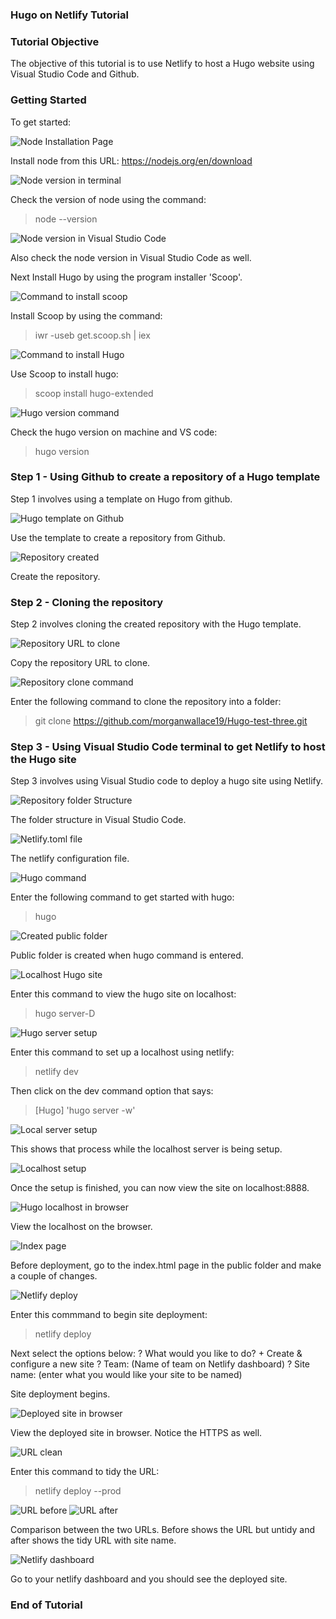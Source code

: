 ### Hugo on Netlify Tutorial

### Tutorial Objective

The objective of this tutorial is to use Netlify to host a Hugo website using Visual Studio Code and Github.

### Getting Started

To get started:

![Node Installation Page](<tutorial screengrabs/tutorial 20.png>)

Install node from this URL: https://nodejs.org/en/download

 ![Node version in terminal](<tutorial screengrabs/node js 1.png>)
 
 Check the version of node using the command:
 > node --version

 ![Node version in Visual Studio Code](<tutorial screengrabs/node js 2.png>)

Also check the node version in Visual Studio Code as well.


Next Install Hugo by using the program installer 'Scoop'.

![Command to install scoop](<tutorial screengrabs/hugo 1.png>)

Install Scoop by using the command:
> iwr -useb get.scoop.sh | iex

![Command to install Hugo](<tutorial screengrabs/hugo 2.png>)

Use Scoop to install hugo:
> scoop install hugo-extended

![Hugo version command](<tutorial screengrabs/hugo 3.png>)

Check the hugo version on machine and VS code:
> hugo version


### Step 1 - Using Github to create a repository of a Hugo template

Step 1 involves using a template on Hugo from github.

![Hugo template on Github](<tutorial screengrabs/tutorial 1.png>)

Use the template to create a repository from Github.

![Repository created](<tutorial screengrabs/tutorial 2.png>)

Create the repository.


### Step 2 - Cloning the repository

Step 2 involves cloning the created repository with the Hugo template.

![Repository URL to clone](<tutorial screengrabs/tutorial 21.png>)

Copy the repository URL to clone.

![Repository clone command](<tutorial screengrabs/tutorial 3.png>)

Enter the following command to clone the repository into a folder:
> git clone https://github.com/morganwallace19/Hugo-test-three.git


### Step 3 - Using Visual Studio Code terminal to get Netlify to host the Hugo site

Step 3 involves using Visual Studio code to deploy a hugo site using Netlify.


![Repository folder Structure](<tutorial screengrabs/tutorial 4.png>)

The folder structure in Visual Studio Code.

![Netlify.toml file](<tutorial screengrabs/tutorial 5.png>)

The netlify configuration file.

![Hugo command](<tutorial screengrabs/tutorial 7.png>)

Enter the following command to get started with hugo:
> hugo

![Created public folder](<tutorial screengrabs/tutorial 6.png>)

Public folder is created when hugo command is entered.

![Localhost Hugo site](<tutorial screengrabs/tutorial 8.png>)

Enter this command to view the hugo site on localhost:
> hugo server-D

![Hugo server setup](<tutorial screengrabs/tutorial 9.png>)

Enter this command to set up a localhost using netlify:
> netlify dev

Then click on the dev command option that says:
> [Hugo] 'hugo server -w'

![Local server setup](<tutorial screengrabs/tutorial 10.png>)

This shows that process while the localhost server is being setup.

![Localhost setup](<tutorial screengrabs/tutorial 11.png>)

Once the setup is finished, you can now view the site on localhost:8888.

![Hugo localhost in browser](<tutorial screengrabs/tutorial 12.png>)

View the localhost on the browser.

![Index page](<tutorial screengrabs/tutorial 13.png>)

Before deployment, go to the index.html page in the public folder and make a couple of changes.

![Netlify deploy](<tutorial screengrabs/tutorial 14.png>)

Enter this commmand to begin site deployment:
> netlify deploy

Next select the options below:
? What would you like to do? + Create & configure a new site
? Team: (Name of team on Netlify dashboard)
? Site name: (enter what you would like your site to be named)

Site deployment begins.

![Deployed site in browser](<tutorial screengrabs/tutorial 15.png>)

View the deployed site in browser. Notice the HTTPS as well.

![URL clean](<tutorial screengrabs/tutorial 17.png>)

Enter this command to tidy the URL:
> netlify deploy --prod

![URL before](<tutorial screengrabs/tutorial 16.png>)
![URL after](<tutorial screengrabs/tutorial 18.png>)

Comparison between the two URLs. Before shows the URL but untidy and after shows the tidy URL with site name.

![Netlify dashboard](<tutorial screengrabs/tutorial 19.png>)

Go to your netlify dashboard and you should see the deployed site.


### End of Tutorial